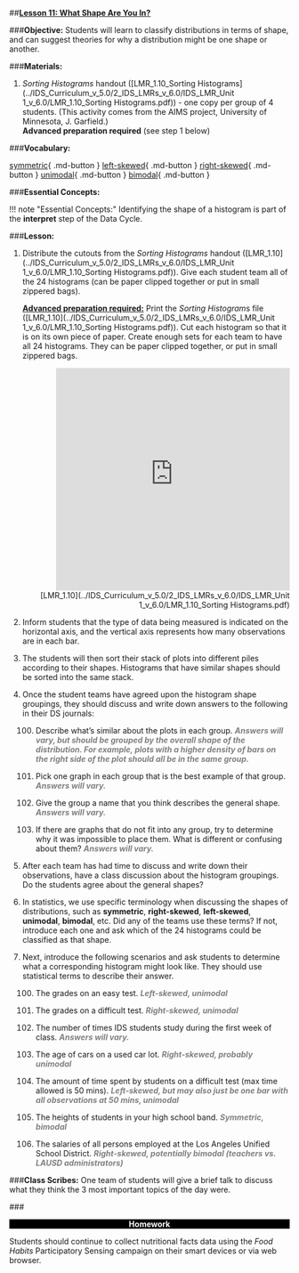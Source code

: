 ##**<u>Lesson 11: What Shape Are You In?</u>**

###**Objective:**
Students will learn to classify distributions in terms of shape, and can suggest theories for why a
distribution might be one shape or another.

###**Materials:**
1. *Sorting Histograms* handout ([LMR_1.10_Sorting Histograms](../IDS_Curriculum_v_5.0/2_IDS_LMRs_v_6.0/IDS_LMR_Unit 1_v_6.0/LMR_1.10_Sorting Histograms.pdf)) - one copy per group of 4 students.
(This activity comes from the AIMS project, University of Minnesota, J. Garfield.)<br>
    **Advanced preparation required** (see step 1 below)

###**Vocabulary:**

[symmetric](../../vocabulary/unit1/#symmetric "a type of distribution where the left side of the distribution mirrors the right side"){ .md-button }
[left-skewed](../../vocabulary/unit1/#left-skewed "the mean is typically less than the median; the tail of the distribution is longer on the left-hand side than on the right-hand side"){ .md-button }
[right-skewed](../../vocabulary/unit1/#right-skewed "the mean is typically greater than the median; the tail of the distribution is longer on the right-hand side than on the left-hand side"){ .md-button }
[unimodal](../../vocabulary/unit1/#unimodal "a distribution which has a single peak"){ .md-button }
[bimodal](../../vocabulary/unit1/#bimodal "a distribution which has two peaks"){ .md-button }

###**Essential Concepts:**

!!! note "Essential Concepts:"
    Identifying the shape of a histogram is part of the **interpret** step of the Data Cycle.

###**Lesson:**

1. Distribute the cutouts from the *Sorting Histograms* handout ([LMR_1.10](../IDS_Curriculum_v_5.0/2_IDS_LMRs_v_6.0/IDS_LMR_Unit 1_v_6.0/LMR_1.10_Sorting Histograms.pdf)). Give each student team
all of the 24 histograms (can be paper clipped together or put in small zippered bags).

    **<u>Advanced preparation required:</u>** Print the *Sorting Histogram*s file ([LMR_1.10](../IDS_Curriculum_v_5.0/2_IDS_LMRs_v_6.0/IDS_LMR_Unit 1_v_6.0/LMR_1.10_Sorting Histograms.pdf)). Cut each
    histogram so that it is on its own piece of paper. Create enough sets for each team to have all 24
    histograms. They can be paper clipped together, or put in small zippered bags.
    
    <div align="right"><iframe src="https://docs.google.com/viewerng/viewer?url=https://ids-curriculum.idsucla.org/IDS_Curriculum_v_5.0/2_IDS_LMRs_v_6.0/IDS_LMR_Unit 1_v_6.0/LMR_1.10_Sorting Histograms.pdf&embedded=true" style=" width:420px;height:400px;" frameborder="0"></iframe><br>[LMR_1.10](../IDS_Curriculum_v_5.0/2_IDS_LMRs_v_6.0/IDS_LMR_Unit 1_v_6.0/LMR_1.10_Sorting Histograms.pdf)</div>

2. Inform students that the type of data being measured is indicated on the horizontal axis, and the
vertical axis represents how many observations are in each bar.

3. The students will then sort their stack of plots into different piles according to their shapes.
Histograms that have similar shapes should be sorted into the same stack.

4. Once the student teams have agreed upon the histogram shape groupings, they should discuss
and write down answers to the following in their DS journals:

    100. Describe what’s similar about the plots in each group. <span style="color:grey">***Answers will vary, but should be
    grouped by the overall shape of the distribution. For example, plots with a higher
    density of bars on the right side of the plot should all be in the same group.***</span>

    100. Pick one graph in each group that is the best example of that group. <span style="color:grey">***Answers will vary.***</span>

    100. Give the group a name that you think describes the general shape. <span style="color:grey">***Answers will vary.***</span>

    100. If there are graphs that do not fit into any group, try to determine why it was impossible to
    place them. What is different or confusing about them? <span style="color:grey">***Answers will vary.***</span>

5. After each team has had time to discuss and write down their observations, have a class
discussion about the histogram groupings. Do the students agree about the general shapes?

6. In statistics, we use specific terminology when discussing the shapes of distributions, such as
**symmetric**, **right-skewed**, **left-skewed**, **unimodal**, **bimodal**, etc. Did any of the teams use
these terms? If not, introduce each one and ask which of the 24 histograms could be classified as
that shape.

7. Next, introduce the following scenarios and ask students to determine what a corresponding
histogram might look like. They should use statistical terms to describe their answer.

    100. The grades on an easy test. <span style="color:grey">***Left-skewed, unimodal***</span>

    100. The grades on a difficult test. <span style="color:grey">***Right-skewed, unimodal***</span>

    100. The number of times IDS students study during the first week of class. <span style="color:grey">***Answers will
    vary.***</span>

    100. The age of cars on a used car lot. <span style="color:grey">***Right-skewed, probably unimodal***</span>

    100. The amount of time spent by students on a difficult test (max time allowed is 50 mins).
    <span style="color:grey">***Left-skewed, but may also just be one bar with all observations at 50 mins,
    unimodal***</span>

    100. The heights of students in your high school band. <span style="color:grey">***Symmetric, bimodal***</span>

    100. The salaries of all persons employed at the Los Angeles Unified School District. <span style="color:grey">***Right-skewed,
    potentially bimodal (teachers vs. LAUSD administrators)***</span>

###**Class Scribes:**
One team of students will give a brief talk to discuss what they think the 3 most important topics
of the day were.

###<p style="background: black; color: white; text-align: center;">**Homework**</p>
Students should continue to collect nutritional facts data using the *Food Habits* Participatory Sensing
campaign on their smart devices or via web browser.